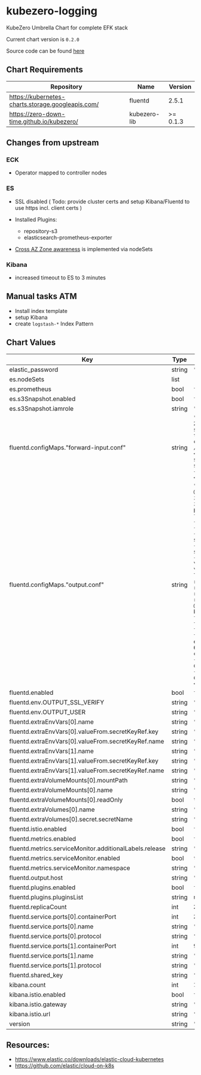 kubezero-logging
================
KubeZero Umbrella Chart for complete EFK stack

Current chart version is `0.2.0`

Source code can be found [here](https://kubezero.com)

## Chart Requirements

| Repository | Name | Version |
|------------|------|---------|
| https://kubernetes-charts.storage.googleapis.com/ | fluentd | 2.5.1 |
| https://zero-down-time.github.io/kubezero/ | kubezero-lib | >= 0.1.3 |

## Changes from upstream
### ECK
- Operator mapped to controller nodes

### ES

- SSL disabled ( Todo: provide cluster certs and setup Kibana/Fluentd to use https incl. client certs )

- Installed Plugins:
  - repository-s3
  - elasticsearch-prometheus-exporter

- [Cross AZ Zone awareness](https://www.elastic.co/guide/en/cloud-on-k8s/current/k8s-advanced-node-scheduling.html#k8s-availability-zone-awareness) is implemented via nodeSets

### Kibana

- increased timeout to ES to 3 minutes
 

## Manual tasks ATM

-  Install index template
- setup Kibana
- create `logstash-*` Index Pattern


## Chart Values

| Key | Type | Default | Description |
|-----|------|---------|-------------|
| elastic_password | string | `""` |  |
| es.nodeSets | list | `[]` |  |
| es.prometheus | bool | `false` |  |
| es.s3Snapshot.enabled | bool | `false` |  |
| es.s3Snapshot.iamrole | string | `""` |  |
| fluentd.configMaps."forward-input.conf" | string | `"<source>\n  @type forward\n  port 24224\n  bind 0.0.0.0\n  skip_invalid_event true\n  <transport tls>\n    cert_path /mnt/fluentd-certs/tls.crt\n    private_key_path /mnt/fluentd-certs/tls.key\n  </transport>\n  <security>\n    self_hostname \"#{ENV['HOSTNAME']}\"\n    shared_key \"#{ENV['FLUENTD_SHARED_KEY']}\"\n  </security>\n</source>\n"` |  |
| fluentd.configMaps."output.conf" | string | `"<match **>\n  @id elasticsearch\n  @type elasticsearch\n  @log_level info\n  include_tag_key true\n  id_key id\n  remove_keys id\n\n  # This pipeline incl. eg. GeoIP\n  pipeline fluentd\n\n  host \"#{ENV['OUTPUT_HOST']}\"\n  port \"#{ENV['OUTPUT_PORT']}\"\n  scheme \"#{ENV['OUTPUT_SCHEME']}\"\n  ssl_version \"#{ENV['OUTPUT_SSL_VERSION']}\"\n  ssl_verify \"#{ENV['OUTPUT_SSL_VERIFY']}\"\n  user \"#{ENV['OUTPUT_USER']}\"\n  password \"#{ENV['OUTPUT_PASSWORD']}\"\n\n  logstash_format true\n  reload_connections false\n  reconnect_on_error true\n  reload_on_failure true\n  request_timeout 15s\n\n  <buffer>\n    @type file\n    path /var/log/fluentd-buffers/kubernetes.system.buffer\n    flush_mode interval\n    flush_thread_count 2\n    flush_interval 5s\n    flush_at_shutdown true\n    retry_type exponential_backoff\n    retry_timeout 60m\n    retry_max_interval 30\n    chunk_limit_size \"#{ENV['OUTPUT_BUFFER_CHUNK_LIMIT']}\"\n    queue_limit_length \"#{ENV['OUTPUT_BUFFER_QUEUE_LIMIT']}\"\n    overflow_action drop_oldest_chunk\n  </buffer>\n</match>\n"` |  |
| fluentd.enabled | bool | `false` |  |
| fluentd.env.OUTPUT_SSL_VERIFY | string | `"false"` |  |
| fluentd.env.OUTPUT_USER | string | `"elastic"` |  |
| fluentd.extraEnvVars[0].name | string | `"OUTPUT_PASSWORD"` |  |
| fluentd.extraEnvVars[0].valueFrom.secretKeyRef.key | string | `"elastic"` |  |
| fluentd.extraEnvVars[0].valueFrom.secretKeyRef.name | string | `"logging-es-elastic-user"` |  |
| fluentd.extraEnvVars[1].name | string | `"FLUENTD_SHARED_KEY"` |  |
| fluentd.extraEnvVars[1].valueFrom.secretKeyRef.key | string | `"shared_key"` |  |
| fluentd.extraEnvVars[1].valueFrom.secretKeyRef.name | string | `"logging-fluentd-secret"` |  |
| fluentd.extraVolumeMounts[0].mountPath | string | `"/mnt/fluentd-certs"` |  |
| fluentd.extraVolumeMounts[0].name | string | `"fluentd-certs"` |  |
| fluentd.extraVolumeMounts[0].readOnly | bool | `true` |  |
| fluentd.extraVolumes[0].name | string | `"fluentd-certs"` |  |
| fluentd.extraVolumes[0].secret.secretName | string | `"fluentd-certificate"` |  |
| fluentd.istio.enabled | bool | `false` |  |
| fluentd.metrics.enabled | bool | `false` |  |
| fluentd.metrics.serviceMonitor.additionalLabels.release | string | `"metrics"` |  |
| fluentd.metrics.serviceMonitor.enabled | bool | `true` |  |
| fluentd.metrics.serviceMonitor.namespace | string | `"monitoring"` |  |
| fluentd.output.host | string | `"logging-es-http"` |  |
| fluentd.plugins.enabled | bool | `false` |  |
| fluentd.plugins.pluginsList | string | `nil` |  |
| fluentd.replicaCount | int | `2` |  |
| fluentd.service.ports[0].containerPort | int | `24224` |  |
| fluentd.service.ports[0].name | string | `"tcp-forward"` |  |
| fluentd.service.ports[0].protocol | string | `"TCP"` |  |
| fluentd.service.ports[1].containerPort | int | `9880` |  |
| fluentd.service.ports[1].name | string | `"http-fluentd"` |  |
| fluentd.service.ports[1].protocol | string | `"TCP"` |  |
| fluentd.shared_key | string | `"cloudbender"` |  |
| kibana.count | int | `1` |  |
| kibana.istio.enabled | bool | `false` |  |
| kibana.istio.gateway | string | `"istio-system/ingressgateway"` |  |
| kibana.istio.url | string | `""` |  |
| version | string | `"7.8.1"` |  |

## Resources:

- https://www.elastic.co/downloads/elastic-cloud-kubernetes
- https://github.com/elastic/cloud-on-k8s
